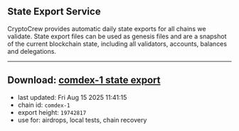 ## State Export Service
CryptoCrew provides automatic daily state exports for all chains we validate. State export files can be used as genesis files and are a snapshot of the current blockchain state, including all validators, accounts, balances and delegations.

---
**Download: [comdex-1 state export](https://dl-eu2.ccvalidators.com/SERVICE/comdex/comdex-1_export_19742817.json)**
---

- last updated: Fri Aug 15 2025 11:41:15
- chain id: `comdex-1`
- export height: `19742817`
- use for: airdrops, local tests, chain recovery
